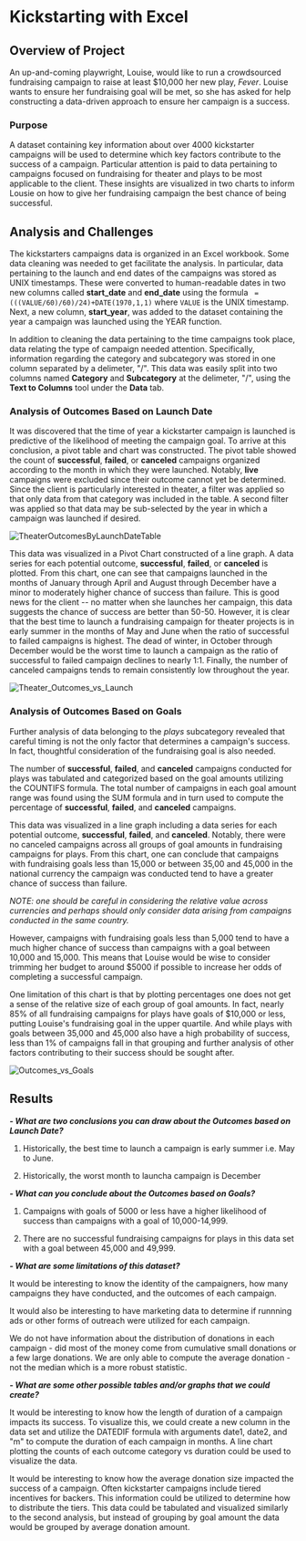 # Kickstarting with Excel

## Overview of Project

An up-and-coming playwright, Louise, would like to run a crowdsourced fundraising campaign to raise at least $10,000 her new play, *Fever*. Louise wants to ensure her fundraising goal will be met, so she has asked for help constructing a data-driven approach to ensure her campaign is a success. 

### Purpose

A dataset containing key information about over 4000 kickstarter campaigns will be used to determine which key factors contribute to the success of a campaign. Particular attention is paid to data pertaining to campaigns focused on fundraising for theater and plays to be most applicable to the client. These insights are visualized in two charts to inform Lousie on how to give her fundraising campaign the best chance of being successful.

## Analysis and Challenges

The kickstarters campaigns data is organized in an Excel workbook. Some data cleaning was needed to get facilitate the analysis. In particular, data pertaining to the launch and end dates of the campaigns was stored as UNIX timestamps. These were converted to human-readable dates in two new columns called **start_date** and **end_date** using the formula ``` =(((VALUE/60)/60)/24)+DATE(1970,1,1)``` where ```VALUE``` is the UNIX timestamp. Next, a new column, **start_year**, was added to the dataset containing the year a campaign was launched using the YEAR function. 

In addition to cleaning the data pertaining to the time campaigns took place, data relating the type of campaign needed attention. Specifically, information regarding the category and subcategory was stored in one column separated by a delimeter, "/". This data was easily split into two columns named **Category** and **Subcategory** at the delimeter, "/", using the **Text to Columns** tool under the **Data** tab.

### Analysis of Outcomes Based on Launch Date

It was discovered that the time of year a kickstarter campaign is launched is predictive of the likelihood of meeting the campaign goal. To arrive at this conclusion, a pivot table and chart was constructed. The pivot table showed the count of **successful**, **failed**, or **canceled** campaigns organized according to the month in which they were launched. Notably, **live** campaigns were excluded since their outcome cannot yet be determined.  Since the client is particularly interested in theater, a filter was applied so that only data from that category was included in the table. A second filter was applied so that data may be sub-selected by the year in which a campaign was launched if desired.

![TheaterOutcomesByLaunchDateTable](https://user-images.githubusercontent.com/87917568/188524829-c2e6f140-4a5c-49ac-a0eb-b1352e56b64d.png)


This data was visualized in a Pivot Chart constructed of a line graph. A data series for each potential outcome, **successful**, **failed**, or **canceled** is plotted. From this chart, one can see that campaigns launched in the months of January through April and August through December have a minor to moderately higher chance of success than failure. This is good news for the client -- no matter when she launches her campaign, this data suggests the chance of success are better than 50-50. However, it is clear that the best time to launch a fundraising campaign for theater projects is in early summer in the months of May and June when the ratio of successful to failed campaigns is highest. The dead of winter, in October through December would be the worst time to launch a campaign as the ratio of successful to failed campaign declines to nearly 1:1. Finally, the number of canceled campaigns tends to remain consistently low throughout the year.

![Theater_Outcomes_vs_Launch](https://user-images.githubusercontent.com/87917568/188524884-d6ca6a0f-1878-489e-90e8-d47a9759e008.png)


### Analysis of Outcomes Based on Goals

Further analysis of data belonging to the *plays* subcategory revealed that careful timing is not the only factor that determines a campaign's success. In fact, thoughtful consideration of the fundraising goal is also needed.

The number of **successful**, **failed**, and **canceled** campaigns conducted for plays was tabulated and categorized based on the goal amounts utilizing the COUNTIFS formula. The total number of campaigns in each goal amount range was found using the SUM formula and in turn used to compute the percentage of **successful**, **failed**, and **canceled** campaigns. 

This data was visualized in a line graph including a data series for each potential outcome, **successful**, **failed**, and **canceled**. Notably, there were no canceled campaigns across all groups of goal amounts in fundraising campaigns for plays. From this chart, one can conclude that campaigns with fundraising goals less than 15,000 or between 35,00 and 45,000 in the national currency the campaign was conducted tend to have a greater chance of success than failure.


*NOTE: one should be careful in considering the relative value across currencies and perhaps should only consider data arising from campaigns conducted in the same country.*


However, campaigns with fundraising goals less than 5,000 tend to have a much higher chance of success than campaigns with a goal between 10,000 and 15,000. This means that Louise would be wise to consider trimming her budget to around $5000 if possible to increase her odds of completing a successful campaign.

One limitation of this chart is that by plotting percentages one does not get a sense of the relative size of each group of goal amounts. In fact, nearly 85% of all fundraising campaigns for plays have goals of $10,000 or less, putting Louise's fundraising goal in the upper quartile. And while plays with goals between 35,000 and 45,000 also have a high probability of success, less than 1% of campaigns fall in that grouping and further analysis of other factors contributing to their success should be sought after.

![Outcomes_vs_Goals](https://user-images.githubusercontent.com/87917568/188524901-b4e7acbc-b84a-465e-884e-f4907a6d2c4d.png)


## Results

***- What are two conclusions you can draw about the Outcomes based on Launch Date?***

 1. Historically, the best time to launch a campaign is early summer i.e. May to June.

 2. Historically, the worst month to launcha campaign is December


***- What can you conclude about the Outcomes based on Goals?***
 1. Campaigns with goals of 5000 or less have a higher likelihood of success than campaigns with a goal of 10,000-14,999.

 2. There are no successful fundraising campaigns for plays in this data set with a goal between 45,000 and 49,999.

***- What are some limitations of this dataset?***

 It would be interesting to know the identity of the campaigners, how many campaigns they have conducted, and the outcomes of each campaign. 

 It would also be interesting to have marketing data to determine if runnning ads or other forms of outreach were utilized for each campaign.  

 We do not have information about the distribution of donations in each campaign - did most of the money come from cumulative small donations or a          few large donations. We are only able to compute the average donation - not the median which is a more robust statistic.


***- What are some other possible tables and/or graphs that we could create?***

It would be interesting to know how the length of duration of a campaign impacts its success. To visualize this, we could create a new column in           the data set and utilize the DATEDIF formula with arguments date1, date2, and "m" to compute the duration of each campaign in months. A line chart         plotting the counts of each outcome category vs duration could be used to visualize the data.

It would be interesting to know how the average donation size impacted the success of a campaign. Often kickstarter campaigns include tiered               incentives for backers. This information could be utilized to determine how to distribute the tiers. This data could be tabulated and visualized           similarly to the second analysis, but instead of grouping by goal amount the data would be grouped by average donation amount.
